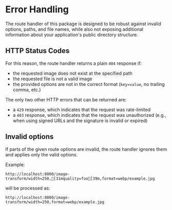 # Error Handling

The route handler of this package is designed to be robust against invalid options, paths, and file names, while also not exposing additional information about your application's public directory structure.

## HTTP Status Codes

For this reason, the route handler returns a plain `404` response if:

-   the requested image does not exist at the specified path
-   the requested file is not a valid image
-   the provided options are not in the correct format (`key=value`, no trailing comma, etc.)

The only two other HTTP errors that can be returned are:
- a `429` response, which indicates that the request was rate-limited
- a `403` response, which indicates that the request was unauthorized (e.g., when using signed URLs and the signature is invalid or expired)

## Invalid options

If parts of the given route options are invalid, the route handler ignores them and applies only the valid options.

Example:

```ansi
http://localhost:8000/image-transform/width=250,[31mquality=foo[39m,format=webp/example.jpg
```

will be processed as:

```ansi
http://localhost:8000/image-transform/width=250,format=webp/example.jpg
```
